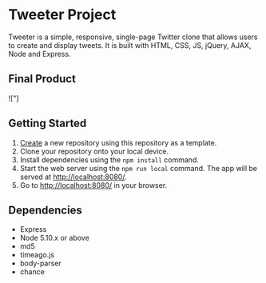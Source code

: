 # Tweeter Project

Tweeter is a simple, responsive, single-page Twitter clone that allows users to create and display tweets. It is built with HTML, CSS, JS, jQuery, AJAX, Node and Express.

## Final Product
!["]



## Getting Started

1. [Create](https://docs.github.com/en/repositories/creating-and-managing-repositories/creating-a-repository-from-a-template) a new repository using this repository as a template.
2. Clone your repository onto your local device.
3. Install dependencies using the `npm install` command.
3. Start the web server using the `npm run local` command. The app will be served at <http://localhost:8080/>.
4. Go to <http://localhost:8080/> in your browser.

## Dependencies

- Express
- Node 5.10.x or above
- md5
- timeago.js
- body-parser
- chance
